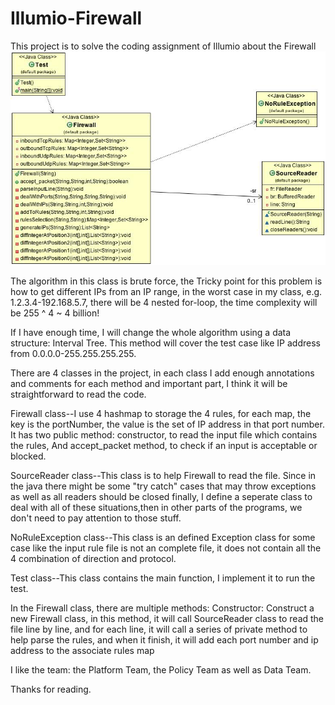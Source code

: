 # Illumio-Firewall
This project is to solve the coding assignment of Illumio about the Firewall
![Alt text](https://github.com/xzhang007/Illumio-Firewall/blob/master/classDiagram.jpg "Class Diagram")


The algorithm in this class is brute force, the Tricky point for this problem is how to get different IPs from an IP range, 
in the worst case in my class, e.g. 1.2.3.4-192.168.5.7, there will be 4 nested for-loop, 
the time complexity will be 255 ^ 4 ~ 4 billion!


If I have enough time, I will change the whole algorithm using a data structure: Interval Tree. This method will cover the
test case like IP address from 0.0.0.0-255.255.255.255.


There are 4 classes in the project, in each class I add enough annotations and comments for each method and important part,
I think it will be straightforward to read the code.


Firewall class--I use 4 hashmap to storage the 4 rules, for each map, the key is the portNumber,
 the value is the set of IP address in that port number.
 It has two public method: constructor, to read the input file which contains the rules,
And accept_packet method, to check if an input is acceptable or blocked.


SourceReader class--This class is to help Firewall to read the file.
Since in the java there might be some "try catch" cases that may throw exceptions as well as all readers should be closed finally,
I define a seperate class to deal with all of these situations,then in other parts of the programs, we don't need to pay attention to those stuff.


NoRuleException class--This class is an defined Exception class for some case like the input rule file is not an complete file,
it does not contain all the 4 combination of direction and protocol.


Test class--This class contains the main function, I implement it to run the test.


In the Firewall class, there are multiple methods:
Constructor:  Construct a new Firewall class, in this method, it will call SourceReader class to read the file line by line,
and for each line, it will call a series of private method to help parse the rules, and when it finish, it will add each port number and ip address to the associate rules map

I like the team: the Platform Team, the Policy Team as well as Data Team.

Thanks for reading.
